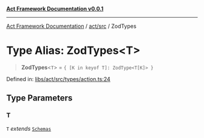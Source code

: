 [**Act Framework Documentation v0.0.1**](README.md)

***

[Act Framework Documentation](README.md) / [act/src](act.src.md) / ZodTypes

# Type Alias: ZodTypes\<T\>

> **ZodTypes**\<`T`\> = `{ [K in keyof T]: ZodType<T[K]> }`

Defined in: [libs/act/src/types/action.ts:24](https://github.com/Rotorsoft/act-root/blob/62fab56d51bbe483c1ba64b9cb3720e282a9a947/libs/act/src/types/action.ts#L24)

## Type Parameters

### T

`T` *extends* [`Schemas`](act.src.TypeAlias.Schemas.md)
